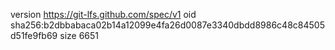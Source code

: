 version https://git-lfs.github.com/spec/v1
oid sha256:b2dbbabaca02b14a12099e4fa26d0087e3340dbdd8986c48c84505d51fe9fb69
size 6651
